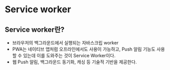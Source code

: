 # Service worker



## Service worker란?

- 브라우저의 백그라운드에서 실행되는 자바스크립 worker
- PWA는 네이티브 앱처럼 오프라인에서도 사용이 가능하고, Push 알림 기능도 사용할 수 있는데 이를 도와주는 것이 Service Worker이다.
- 웹 Push 알림, 백그라운드 동기화, 캐싱 등 기술적 기반을 제공한다.